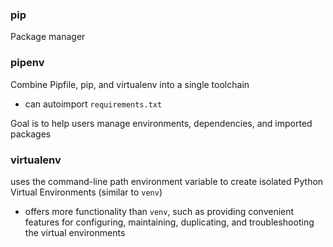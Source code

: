 
### pip
Package manager

### pipenv
Combine Pipfile, pip, and virtualenv into a single toolchain
- can autoimport `requirements.txt`

Goal is to help users manage environments, dependencies, and imported packages

### virtualenv
uses the command-line path environment variable to create isolated Python Virtual Environments (similar to `venv`)
- offers more functionality than `venv`, such as providing convenient features for configuring, maintaining, duplicating, and troubleshooting the virtual environments